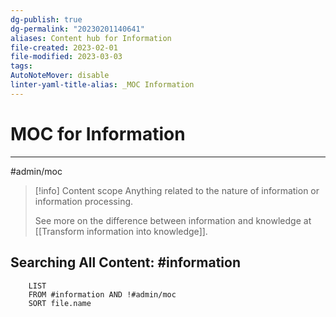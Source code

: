```yaml
---
dg-publish: true
dg-permalink: "20230201140641"
aliases: Content hub for Information
file-created: 2023-02-01
file-modified: 2023-03-03
tags: 
AutoNoteMover: disable
linter-yaml-title-alias: _MOC Information
---
```


# MOC for Information

---

#admin/moc

> [!info] Content scope
> Anything related to the nature of information or information processing.
>
> See more on the difference between information and knowledge at [[Transform information into knowledge]].

## Searching All Content: #information

```dataview
	LIST
	FROM #information AND !#admin/moc
	SORT file.name
```
